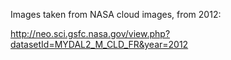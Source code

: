 Images taken from NASA cloud images, from 2012:

http://neo.sci.gsfc.nasa.gov/view.php?datasetId=MYDAL2_M_CLD_FR&year=2012